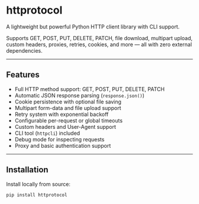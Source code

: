 # httprotocol

A lightweight but powerful Python HTTP client library with CLI support.

Supports GET, POST, PUT, DELETE, PATCH, file download, multipart upload, custom headers, proxies, retries, cookies, and more — all with zero external dependencies.

---

## Features

- Full HTTP method support: GET, POST, PUT, DELETE, PATCH  
- Automatic JSON response parsing (`response.json()`)  
- Cookie persistence with optional file saving  
- Multipart form-data and file upload support  
- Retry system with exponential backoff  
- Configurable per-request or global timeouts  
- Custom headers and User-Agent support  
- CLI tool (`httpcli`) included  
- Debug mode for inspecting requests  
- Proxy and basic authentication support  

---

## Installation

Install locally from source:

```bash
pip install httprotocol
